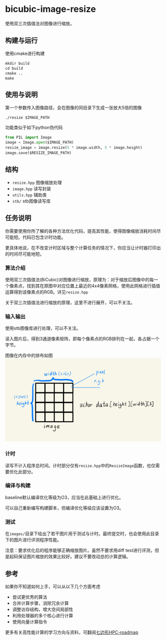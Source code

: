 # bicubic-image-resize

使用双三次插值法对图像进行缩放。

## 构建与运行

使用cmake进行构建
```shell
mkdir build
cd build
cmake ..
make
```
## 使用与说明


第一个参数传入图像路径，会在图像的同目录下生成一张放大5倍的图像

```shell
./resize $IMAGE_PATH
```


功能类似于如下python伪代码
```python
from PIL import Image
image = Image.open($IMAGE_PATH)
resize_image = image.resize(5 * image.width, 5 * image.height)
image.save($RESIZE_IMAGE_PATH)

```


## 结构

- `resize.hpp` 图像缩放处理
- `image.hpp` 读写封装
- `utils.hpp` 辅助类
- `stb/` stb图像读写库

## 任务说明

你需要使用你所了解的各种方法优化代码，提高其性能，使得图像缩放消耗时间尽可能短。代码已包含计时功能。

更具体地说，在不改变计时区域与整个计算任务的情况下，你应当让计时器打印出的时间尽可能地短。
### 算法介绍

使用双三次插值法(BiCubic)对图像进行缩放，原理为：对于缩放后图像中的每一个像素点，找到其在原图中对应位置上最近的4x4像素网格，使用此网格进行插值运算得到该像素点的RGB。详见`resize.hpp`

关于双三次插值法进行缩放的原理，这里不进行展开，可以不关注。

### 输入输出

使用stb图像库进行处理，可以不关注。

读入图片后，得到3通道像素矩阵，即每个像素点的RGB排列在一起，各占据一个字节。

图像在内存中的排布如图
![RBGImage](./docs/image.png)

### 计时

读写不计入程序总时间。计时部分仅有`resize.hpp`中的`ResizeImage`函数，也仅需要优化此部分。

### 编译与构建

baseline默认编译优化等级为O3，应当在此基础上进行优化。

可以自己重新编写构建脚本，但编译优化等级应该设置为O3。

### 测试

在`images/`目录下给出了若干图片用于测试与计时。最终提交时，也会使用此目录下的图片进行评测程序性能。

注意：要求优化后的程序能够正确缩放图片。虽然不要求用diff test进行评测，但是起码保证图片缩放的效果比较好。建议不要改动总的计算逻辑。


## 参考

如果你不知道如何上手，可以从以下几个方面考虑
- 尝试更优秀的算法
- 合并计算步骤，消除冗余计算
- 调整访存结构，增大空间局部性
- 利用处理器的多个核心进行计算
- 使用向量计算指令

更多有关高性能计算的学习方向与资料，可翻阅[七边形HPC-roadmap](https://heptagonhust.github.io/HPC-roadmap/)

